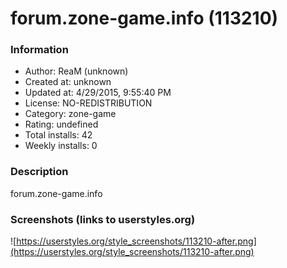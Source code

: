 # forum.zone-game.info (113210)

### Information
- Author: ReaM (unknown)
- Created at: unknown
- Updated at: 4/29/2015, 9:55:40 PM
- License: NO-REDISTRIBUTION
- Category: zone-game
- Rating: undefined
- Total installs: 42
- Weekly installs: 0


### Description
forum.zone-game.info


### Screenshots (links to userstyles.org)
![https://userstyles.org/style_screenshots/113210-after.png](https://userstyles.org/style_screenshots/113210-after.png)


